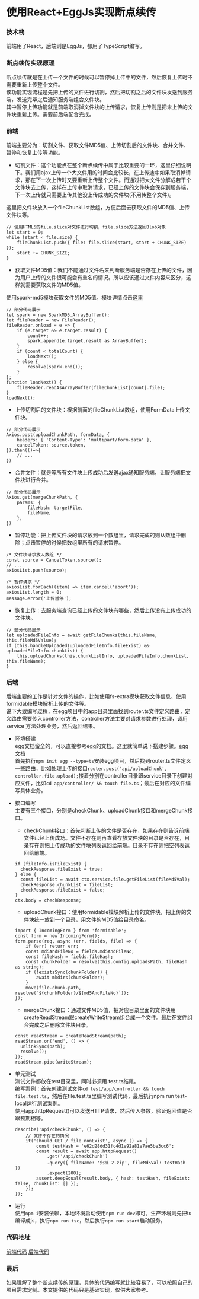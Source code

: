 # 使用React+EggJs实现断点续传
### 技术栈
前端用了React，后端则是EggJs，都用了TypeScript编写。
### 断点续传实现原理
断点续传就是在上传一个文件的时候可以暂停掉上传中的文件，然后恢复上传时不需要重新上传整个文件。<br>
该功能实现流程是先把上传的文件进行切割，然后把切割之后的文件块发送到服务端，发送完毕之后通知服务端组合文件块。<br>
其中暂停上传功能就是前端取消掉文件块的上传请求，恢复上传则是把未上传的文件块重新上传。需要前后端配合完成。
### 前端
   前端主要分为：切割文件、获取文件MD5值、上传切割后的文件块、合并文件、暂停和恢复上传等功能。
+ 切割文件：这个功能点在整个断点续传中属于比较重要的一环，这里仔细说明下。我们用ajax上传一个大文件用的时间会比较长，在上传途中如果取消掉请求，那在下一次上传时又要重新上传整个文件。而通过把大文件分解成若干个文件块去上传，这样在上传中取消请求，已经上传的文件块会保存到服务端，下一次上传就只需要上传其他没上传成功的文件块(不用传整个文件)。

这里把文件块放入一个fileChunkList数组，方便后面去获取文件的MD5值、上传文件块等。
```
// 使用HTML5的file.slice对文件进行切割，file.slice方法返回Blob对象
let start = 0;
while (start < file.size) {
    fileChunkList.push({ file: file.slice(start, start + CHUNK_SIZE) });
    start += CHUNK_SIZE;
}
```

+ 获取文件MD5值：我们不能通过文件名来判断服务端是否存在上传的文件，因为用户上传的文件很可能会有重名的情况。所以应该通过文件内容来区分，这样就需要获取文件的MD5值。<br>

使用spark-md5模块获取文件的MD5值。模块详情点击[这里](http)
```
// 部分代码展示
let spark = new SparkMD5.ArrayBuffer();
let fileReader = new FileReader();
fileReader.onload = e => {
    if (e.target && e.target.result) {
        count++;
        spark.append(e.target.result as ArrayBuffer);
    }
    if (count < totalCount) {
        loadNext();
    } else {
        resolve(spark.end());
    }
};
function loadNext() {
    fileReader.readAsArrayBuffer(fileChunkList[count].file);
}
loadNext();
```

+ 上传切割后的文件块：根据前面的fileChunkList数组，使用FormData上传文件块。
```
// 部分代码展示
Axios.post(uploadChunkPath, formData, {
    headers: { 'Content-Type': 'multipart/form-data' },
    cancelToken: source.token,
}).then(()=>{
    // ...
})
```

+ 合并文件：就是等所有文件块上传成功后发送ajax通知服务端，让服务端把文件块进行合并。
```
// 部分代码展示
Axios.get(mergeChunkPath, {
    params: {
        fileHash: targetFile,
        fileName,
    },
})
```
+ 暂停功能：把上传文件块的请求放到一个数组里，请求完成的则从数组中删除；点击暂停的时候把数组里所有的请求暂停。
```
/* 文件块请求放入数组 */
const source = CancelToken.source();
// ...
axiosList.push(source);

/* 暂停请求 */
axiosList.forEach((item) => item.cancel('abort'));
axiosList.length = 0;
message.error('上传暂停');
```
+ 恢复上传：去服务端查询已经上传的文件块有哪些，然后上传没有上传成功的文件块。
```
// 部分代码展示
let uploadedFileInfo = await getFileChunks(this.fileName, this.fileMd5Value);
if (this.handleUploaded(uploadedFileInfo.fileExist) && uploadedFileInfo.chunkList) {
    this.uploadChunks(this.chunkListInfo, uploadedFileInfo.chunkList, this.fileName);
}
```

### 后端
后端主要的工作是针对文件的操作，比如使用fs-extra模块获取文件信息、使用formidable模块解析上传的文件等。<br>
说下大致编写过程，在egg项目中的app目录里面找到router.ts文件定义路由，定义路由需要传入controller方法，controller方法主要对请求参数进行处理，调用service 方法处理业务，然后返回结果。<br>
+ 环境搭建<br>
egg文档蛮全的，可以直接参考egg的文档。这里就简单说下搭建步骤。[egg文档](https://eggjs.org/zh-cn/)<br>
首先执行`npm init egg --type=ts`安装egg项目，然后找到router.ts文件定义一些路由，比如处理上传的接口`router.post('api/uploadChunk', controller.file.upload);`接着分别在controller目录跟service目录下创建对应文件，比如`cd app/controller/ && touch file.ts`；最后在对应的文件编写具体业务。

+ 接口编写<br>
   主要有三个接口，分别是checkChunk、uploadChunk接口和mergeChunk接口。
   + checkChunk接口：首先判断上传的文件是否存在，如果存在则告诉前端文件已经上传成功。文件不存在则再查看存放文件块的目录是否存在，目录存在则把上传成功的文件块列表返回给前端。目录不存在则把空列表返回给前端。
    ```
    if (fileInfo.isFileExist) {
      checkResponse.fileExist = true;
    } else {
      const fileList = await ctx.service.file.getFileList(fileMd5Val);
      checkResponse.chunkList = fileList;
      checkResponse.fileExist = false;
    }
    ctx.body = checkResponse;
    ```
   + uploadChunk接口：使用formidable模块解析上传的文件块，把上传的文件块统一放到一个目录，用文件的MD5值给目录命名。
    ```
    import { IncomingForm } from 'formidable';
    const form = new IncomingForm();
    form.parse(req, async (err, fields, file) => {
        if (err) return err;
        const md5AndFileNo = fields.md5AndFileNo;
        const fileHash = fields.fileHash;
        const chunkFolder = resolve(this.config.uploadsPath, fileHash as string);
        if (!existsSync(chunkFolder)) {
            await mkdirs(chunkFolder);
        }
        move(file.chunk.path, resolve(`${chunkFolder}/${md5AndFileNo}`));
    });
    ```
   + mergeChunk接口：通过文件MD5值，把对应目录里面的文件块用createReadStream跟createWriteStream组合成一个文件。最后在文件组合完成之后删除文件块目录。
    ```
    const readStream = createReadStream(path);
    readStream.on('end', () => {
      unlinkSync(path);
      resolve();
    });
    readStream.pipe(writeStream);
    ```
+ 单元测试<br>
   测试文件都放在test目录里，同时必须用.test.ts结尾。<br>
   编写案例：首先创建测试文件`cd test/app/controller && touch file.test.ts`，然后在file.test.ts里编写测试代码，最后执行npm run test-local运行测试案例。<br>
   使用app.httpRequest()可以发送HTTP请求，然后传入参数，验证返回值是否跟预期相等。
    ```
    describe('api/checkChunk', () => {
        // 文件不存在的情况
        it('should GET / file nonExist', async () => {
        	const testHash = 'e62d28dd31fc4d1e92a81e7ae5be3cc6';
        	const result = await app.httpRequest()
        		.get('/api/checkChunk')
        		.query({ fileName: '归档 2.zip', fileMd5Val: testHash })
        		.expect(200);
        	assert.deepEqual(result.body, { hash: testHash, fileExist: false, chunkList: [] });
        });
    });
    ```
+ 运行<br>
使用`npm i`安装依赖，本地环境启动使用`npm run dev`即可。生产环境则先把ts编译成js，执行`npm run tsc`，然后执行`npm run start`启动服务。
### 代码地址
[前端代码](https://github.com/longtoken/upload-front)
[后端代码](https://github.com/longtoken/upload-server)
### 最后
如果理解了整个断点续传的原理，具体的代码编写就比较容易了，可以按照自己的项目需求定制。本文提供的代码只是基础实现，仅供大家参考。


